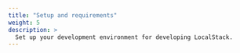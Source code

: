 ```yaml
---
title: "Setup and requirements"
weight: 5
description: >
  Set up your development environment for developing LocalStack.
---
```

